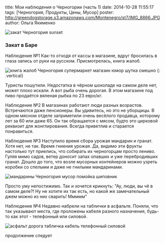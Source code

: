 title: Мои наблюдения о Черногории (часть 1)
date: 2014-10-28 11:55:17
tags: [Черногория, Продукты, Цены, Мусор]
poster: http://greendogstorage.s3.amazonaws.com/Montenegro/st7/IMG_8866.JPG
author: Ольга Якименко

![закат Черногория sunset](http://greendogstorage.s3.amazonaws.com/Montenegro/st7/IMG_8866.JPG)
### Закат в Баре

Наблюдение №1
Как-то отходя от кассы в магазине, вдруг бросилась в глаза  запись от руки на русском. Присмотрелась, книга жалоб.

![книга жалоб Черногория супермаркет магазин юмор шутка смешно](http://greendogstorage.s3.amazonaws.com/Montenegro/st7/book.jpg)
{: .vertical}

Туристы пошутили. Недостатка в чёрном шоколаде на самом деле нет, может плохо искали. А вот рыба очень дорогая. В этом магазине под пиво продаётся вяленая рыбка по 23 евро/кг.

Наблюдение №2
В магазинах работают люди разных возрастов. Встречаются даже пенсионеры. Вы удивитесь, но это не уборщицы. В одном мясном отделе заприметили очень весёлого продавца, которому лет за 60 или даже 65. Он так обращается с мясом, будто это цирковой реквизит для жонглирования. Всегда приветлив и старается понравиться.

Наблюдение №3
Наступило время сбора урожая мандарин и гранат. Хотя нет, не так. Время гниения урожая. Да, видимо эти фрукты настолько тут приелись, что собирать их черногорцам просто лениво. Гуляя мимо садов, ветер доносит запах опавших и уже перебродивших гранат. Дошло до того, что возле мусорных контейнеров можно узреть коробки со спелыми и даже не гнилыми мандаринами.

![мандарины Черногория мусор помойка шиповник](http://greendogstorage.s3.amazonaws.com/Montenegro/st7/garbage.jpg)

Просто уму непостижимо. Так и хочется крикнуть: "Ау, люди, вы чё в самом деле?! Ну не хотите их так есть, но какой же замечательный джем можно из них сварить! Ммммм"

Наблюдение №4
Недавно набрели на таблички в асфальте. Поняли, что так указывают места, где проложены кабеля разного назначения, будь-то как этот - телефонный или силовой.

![асфальт дорога табличка кабель телефонный силовой](http://greendogstorage.s3.amazonaws.com/Montenegro/st7/cable.jpg)

продолжение следует
